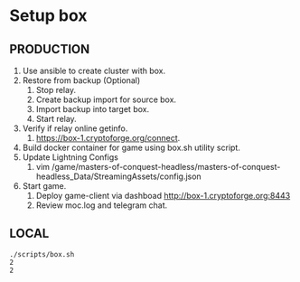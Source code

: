 # Setup box

## PRODUCTION

1. Use ansible to create cluster with box.
2. Restore from backup (Optional)
   1. Stop relay. 
   2. Create backup import for source box.
   3. Import backup into target box.
   4. Start relay.
3. Verify if relay online getinfo.
   1. https://box-1.cryptoforge.org/connect.
4. Build docker container for game using box.sh utility script.
5. Update Lightning Configs
   1.  vim /game/masters-of-conquest-headless/masters-of-conquest-headless_Data/StreamingAssets/config.json
6. Start game.
   1.  Deploy game-client via dashboad http://box-1.cryptoforge.org:8443
   2.  Review moc.log and telegram chat.

## LOCAL
```
./scripts/box.sh 
2
2
```
